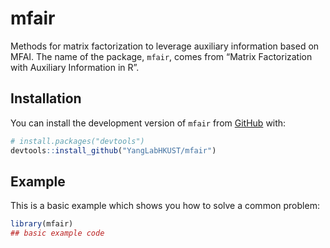 
<!-- README.md is generated from README.Rmd. Please edit that file -->

# mfair

<!-- badges: start -->
<!-- badges: end -->

Methods for matrix factorization to leverage auxiliary information based
on MFAI. The name of the package, `mfair`, comes from “Matrix
Factorization with Auxiliary Information in R”.

## Installation

You can install the development version of `mfair` from
[GitHub](https://github.com/) with:

``` r
# install.packages("devtools")
devtools::install_github("YangLabHKUST/mfair")
```

## Example

This is a basic example which shows you how to solve a common problem:

``` r
library(mfair)
## basic example code
```
